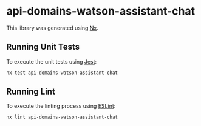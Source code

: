 # api-domains-watson-assistant-chat

This library was generated using [Nx](https://nx.dev).

## Running Unit Tests

To execute the unit tests using [Jest](https://jestjs.io):

```bash
nx test api-domains-watson-assistant-chat
```

## Running Lint

To execute the linting process using [ESLint](https://eslint.org/):

```bash
nx lint api-domains-watson-assistant-chat
```
